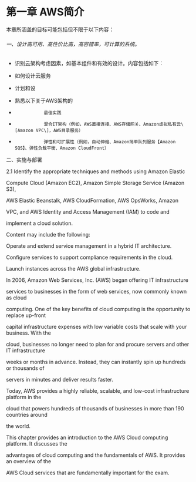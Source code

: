 # 第一章 AWS简介

本章所涵盖的目标可能包括但不限于以下内容：

###### 一、设计高可用、高性价比高，高容错率，可计算的系统。

* 识别云架构考虑因素，如基本组件和有效的设计。内容包括如下：

* 如何设计云服务

* 计划和设
*  熟悉以下关于AWS架构的

*                最佳实践
*                混合IT架构（例如，AWS直接连接、AWS存储网关、Amazon虚拟私有云\[Amazon VPC\]，AWS目录服务）
*                弹性和可扩展性（例如，自动伸缩、Amazon简单队列服务【Amazon SQS】、弹性负载平衡、Amazon CloudFront）

二、实施与部署

2.1 Identify the appropriate techniques and methods using Amazon Elastic

Compute Cloud \(Amazon EC2\), Amazon Simple Storage Service \(Amazon S3\),

AWS Elastic Beanstalk, AWS CloudFormation, AWS OpsWorks, Amazon

VPC, and AWS Identity and Access Management \(IAM\) to code and

implement a cloud solution.

Content may include the following:

Operate and extend service management in a hybrid IT architecture.

Configure services to support compliance requirements in the cloud.

Launch instances across the AWS global infrastructure.

In 2006, Amazon Web Services, Inc. \(AWS\) began offering IT infrastructure

services to businesses in the form of web services, now commonly known as cloud

computing. One of the key benefits of cloud computing is the opportunity to replace up-front

capital infrastructure expenses with low variable costs that scale with your business. With the

cloud, businesses no longer need to plan for and procure servers and other IT infrastructure

weeks or months in advance. Instead, they can instantly spin up hundreds or thousands of

servers in minutes and deliver results faster.

Today, AWS provides a highly reliable, scalable, and low-cost infrastructure platform in the

cloud that powers hundreds of thousands of businesses in more than 190 countries around

the world.

This chapter provides an introduction to the AWS Cloud computing platform. It discusses the

advantages of cloud computing and the fundamentals of AWS. It provides an overview of the

AWS Cloud services that are fundamentally important for the exam.

